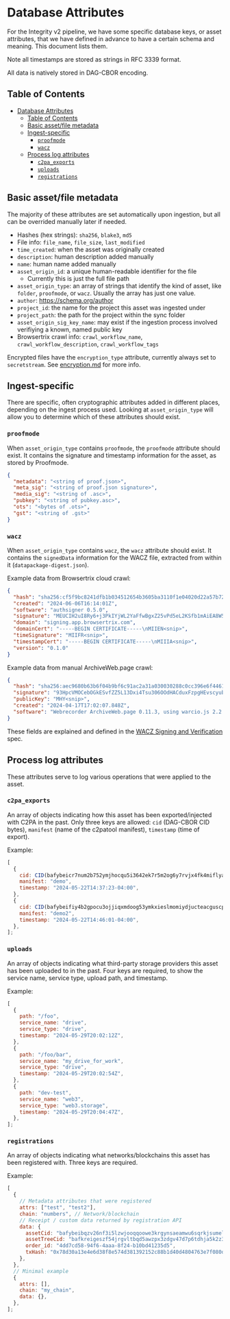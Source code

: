 # Database Attributes

For the Integrity v2 pipeline, we have some specific database keys, or asset attributes, that we have defined in advance to have a certain schema and meaning. This document lists them.

Note all timestamps are stored as strings in RFC 3339 format.

All data is natively stored in DAG-CBOR encoding.

## Table of Contents
- [Database Attributes](#database-attributes)
  - [Table of Contents](#table-of-contents)
  - [Basic asset/file metadata](#basic-assetfile-metadata)
  - [Ingest-specific](#ingest-specific)
    - [`proofmode`](#proofmode)
    - [`wacz`](#wacz)
  - [Process log attributes](#process-log-attributes)
    - [`c2pa_exports`](#c2pa_exports)
    - [`uploads`](#uploads)
    - [`registrations`](#registrations)


## Basic asset/file metadata

The majority of these attributes are set automatically upon ingestion, but all can be overrided manually later if needed.

- Hashes (hex strings): `sha256`, `blake3`, `md5`
- File info: `file_name`, `file_size`, `last_modified`
- `time_created`: when the asset was originally created
- `description`: human description added manually
- `name`: human name added manually
- `asset_origin_id`: a unique human-readable identifier for the file
  - Currently this is just the full file path
- `asset_origin_type`: an array of strings that identify the kind of asset, like `folder`, `proofmode`, or `wacz`. Usually the array has just one value.
- `author`: https://schema.org/author
- `project_id`: the name for the project this asset was ingested under
- `project_path`: the path for the project within the sync folder
- `asset_origin_sig_key_name`: may exist if the ingestion process involved verifiying a known, named public key
- Browsertrix crawl info: `crawl_workflow_name`, `crawl_workflow_description`, `crawl_workflow_tags`

Encrypted files have the `encryption_type` attribute, currently always set to `secretstream`. See [encryption.md](./encryption.md) for more info.

## Ingest-specific

There are specific, often cryptographic attributes added in different places, depending on the ingest process used. Looking at `asset_origin_type` will allow you to determine which of these attributes should exist.

### `proofmode`

When `asset_origin_type` contains `proofmode`, the `proofmode` attribute should exist. It contains the signature and timestamp information for the asset, as stored by Proofmode.

```json
{
  "metadata": "<string of proof.json>",
  "meta_sig": "<string of proof.json signature>",
  "media_sig": "<string of .asc>",
  "pubkey": "<string of pubkey.asc>",
  "ots": "<bytes of .ots>",
  "gst": "<string of .gst>"
}
```

### `wacz`

When `asset_origin_type` contains `wacz`, the `wacz` attribute should exist. It contains the `signedData` information for the WACZ file, extracted from within it (`datapackage-digest.json`).

Example data from Browsertrix cloud crawl:

```json
{
  "hash": "sha256:cf5f9bc8241dfb1b034512654b3605ba3110f1e04020d22a57b72818f1540394",
  "created": "2024-06-06T16:14:01Z",
  "software": "authsigner 0.5.0",
  "signature": "MEUCIH2uI8Ry6+j3PkIYjWL2YaFfwBgxZ25vPd5eL2KSfb1mAiEA8W5Ew2B0iR5AkMq5J52VKw9nvTUFvyfaz0/nc9ngJOM=",
  "domain": "signing.app.browsertrix.com",
  "domainCert": "-----BEGIN CERTIFICATE-----\nMIIEN<snip>",
  "timeSignature": "MIIFR<snip>",
  "timestampCert": "-----BEGIN CERTIFICATE-----\nMIIIA<snip>",
  "version": "0.1.0"
}
```

Example data from manual ArchiveWeb.page crawl:

```json
{
  "hash": "sha256:aec9680b63b6f04b9bf6c91ac2a31a030030288c0cc396e6f44611864b42622c",
  "signature": "93HpcVMOCebOGkESvfZZ5L13Dxi4Tsu306OOdHACduxFzpgHEvscyubERhPPchB0RZc+ICSqr25pmf7FQIMs2mUwiyhBR+diPCWHoi8OQD0ollEzQ8QiahM5r7ggQ4c9",
  "publicKey": "MHY<snip>",
  "created": "2024-04-17T17:02:07.848Z",
  "software": "Webrecorder ArchiveWeb.page 0.11.3, using warcio.js 2.2.0"
}
```

These fields are explained and defined in the [WACZ Signing and Verification](https://specs.webrecorder.net/wacz-auth/0.1.0/) spec.

## Process log attributes

These attributes serve to log various operations that were applied to the asset.

### `c2pa_exports`

An array of objects indicating how this asset has been exported/injected with C2PA in the past. Only three keys are allowed: `cid` (DAG-CBOR CID bytes), `manifest` (name of the c2patool manifest), `timestamp` (time of export).

Example:

```javascript
[
  {
    cid: CID(bafybeicr7num2b752ymjhocqu5i3642ek7r5m2og6y7rvjx4fk4miflyam),
    manifest: "demo",
    timestamp: "2024-05-22T14:37:23-04:00",
  },
  {
    cid: CID(bafybeifiy4b2gpocu3ojjiqxmdoog53ymkxieslmomiydjucteacguscpu),
    manifest: "demo2",
    timestamp: "2024-05-22T14:46:01-04:00",
  },
];
```

### `uploads`

An array of objects indicating what third-party storage providers this asset has been uploaded to in the past. Four keys are required, to show the service name, service type, upload path, and timestamp.

Example:

```javascript
[
  {
    path: "/foo",
    service_name: "drive",
    service_type: "drive",
    timestamp: "2024-05-29T20:02:12Z",
  },
  {
    path: "/foo/bar",
    service_name: "my_drive_for_work",
    service_type: "drive",
    timestamp: "2024-05-29T20:02:54Z",
  },
  {
    path: "dev-test",
    service_name: "web3",
    service_type: "web3.storage",
    timestamp: "2024-05-29T20:04:47Z",
  },
];
```

### `registrations`

An array of objects indicating what networks/blockchains this asset has been registered with. Three keys are required.

Example:

```javascript
[
  {
    // Metadata attributes that were registered
    attrs: ["test", "test2"],
    chain: "numbers", // Network/blockchain
    // Receipt / custom data returned by registration API
    data: {
      assetCid: "bafybeibqzv26nf3i5lzwjooqqoowe3krgynsaeamwu6sqrkjsumel7crsm",
      assetTreeCid: "bafkreigeszf54jrgvltbqd5awzpx3zdgv47d7p6tdhja5k2z3ea3uyrdru",
      order_id: "4dd7cd58-94f6-4aaa-8f24-b10bd41235d5",
      txHash: "0x78d30a13e4e6d38f8e574d381392152c88b1d40d4804763e7f080d18f968d625",
    },
  },
  // Minimal example
  {
    attrs: [],
    chain: "my_chain",
    data: {},
  },
];
```
